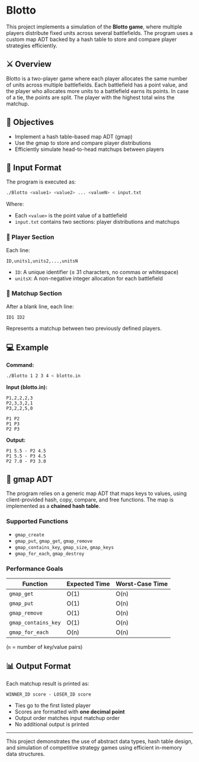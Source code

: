 # Blotto

This project implements a simulation of the **Blotto game**, where multiple players distribute fixed units across several battlefields. The program uses a custom map ADT backed by a hash table to store and compare player strategies efficiently.

## ⚔️ Overview

Blotto is a two-player game where each player allocates the same number of units across multiple battlefields. Each battlefield has a point value, and the player who allocates more units to a battlefield earns its points. In case of a tie, the points are split. The player with the highest total wins the matchup.

## 🎯 Objectives

- Implement a hash table–based map ADT (gmap)  
- Use the gmap to store and compare player distributions  
- Efficiently simulate head-to-head matchups between players  

## 🧾 Input Format

The program is executed as:

```bash
./Blotto <value1> <value2> ... <valueN> < input.txt
```

Where:
- Each `<value>` is the point value of a battlefield
- `input.txt` contains two sections: player distributions and matchups

### 📌 Player Section

Each line:
```
ID,units1,units2,...,unitsN
```

- `ID`: A unique identifier (≤ 31 characters, no commas or whitespace)
- `unitsX`: A non-negative integer allocation for each battlefield

### 📌 Matchup Section

After a blank line, each line:
```
ID1 ID2
```
Represents a matchup between two previously defined players.

## 💻 Example

**Command:**
```bash
./Blotto 1 2 3 4 < blotto.in
```

**Input (blotto.in):**
```
P1,2,2,2,3
P2,3,3,2,1
P3,2,2,5,0

P1 P2
P1 P3
P2 P3
```

**Output:**
```
P1 5.5 - P2 4.5
P1 5.5 - P3 4.5
P2 7.0 - P3 3.0
```

## 🧠 gmap ADT

The program relies on a generic map ADT that maps keys to values, using client-provided hash, copy, compare, and free functions. The map is implemented as a **chained hash table**.

### Supported Functions

- `gmap_create`  
- `gmap_put`, `gmap_get`, `gmap_remove`  
- `gmap_contains_key`, `gmap_size`, `gmap_keys`  
- `gmap_for_each`, `gmap_destroy`

### Performance Goals

| Function            | Expected Time | Worst-Case Time |
|---------------------|---------------|------------------|
| `gmap_get`          | O(1)          | O(n)             |
| `gmap_put`          | O(1)          | O(n)             |
| `gmap_remove`       | O(1)          | O(n)             |
| `gmap_contains_key` | O(1)          | O(n)             |
| `gmap_for_each`     | O(n)          | O(n)             |

(`n` = number of key/value pairs)

## 📊 Output Format

Each matchup result is printed as:

```
WINNER_ID score - LOSER_ID score
```

- Ties go to the first listed player
- Scores are formatted with **one decimal point**
- Output order matches input matchup order
- No additional output is printed

---

This project demonstrates the use of abstract data types, hash table design, and simulation of competitive strategy games using efficient in-memory data structures.
